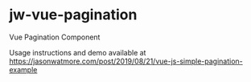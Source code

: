 # jw-vue-pagination

Vue Pagination Component

Usage instructions and demo available at https://jasonwatmore.com/post/2019/08/21/vue-js-simple-pagination-example